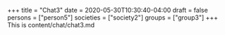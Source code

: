 +++
title = "Chat3"
date = 2020-05-30T10:30:40-04:00
draft = false
persons = ["person5"]
societies = ["society2"]
groups = ["group3"]
+++
This is content/chat/chat3.md
